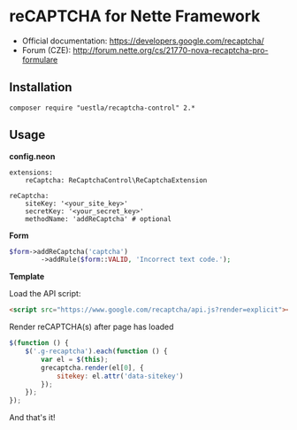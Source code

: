 reCAPTCHA for Nette Framework
=============================

* Official documentation: https://developers.google.com/recaptcha/
* Forum (CZE): http://forum.nette.org/cs/21770-nova-recaptcha-pro-formulare


Installation
------------

```
composer require "uestla/recaptcha-control" 2.*
```


Usage
-----

**config.neon**

```
extensions:
	reCaptcha: ReCaptchaControl\ReCaptchaExtension

reCaptcha:
	siteKey: '<your_site_key>'
	secretKey: '<your_secret_key>'
	methodName: 'addReCaptcha' # optional
```


**Form**

```php
$form->addReCaptcha('captcha')
		->addRule($form::VALID, 'Incorrect text code.');
```


**Template**

Load the API script:

```html
<script src="https://www.google.com/recaptcha/api.js?render=explicit"></script>
```

Render reCAPTCHA(s) after page has loaded

```javascript
$(function () {
	$('.g-recaptcha').each(function () {
		var el = $(this);
		grecaptcha.render(el[0], {
			sitekey: el.attr('data-sitekey')
		});
	});
});
```

And that's it!
